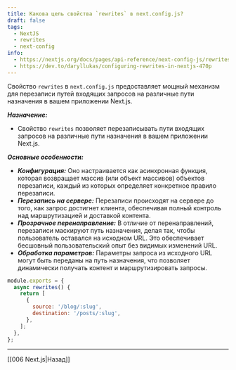 ```yaml
---
title: Какова цель свойства `rewrites` в next.config.js?
draft: false
tags:
  - NextJS
  - rewrites
  - next-config
info:
  - https://nextjs.org/docs/pages/api-reference/next-config-js/rewrites
  - https://dev.to/daryllukas/configuring-rewrites-in-nextjs-470p
---
```

Свойство `rewrites` в `next.config.js` предоставляет мощный механизм для перезаписи путей входящих запросов на различные пути назначения в вашем приложении Next.js.

***Назначение:***
- Свойство `rewrites` позволяет перезаписывать пути входящих запросов на различные пути назначения в вашем приложении Next.js.

***Основные особенности:***
- ***Конфигурация:*** Оно настраивается как асинхронная функция, которая возвращает массив (или объект массивов) объектов перезаписи, каждый из которых определяет конкретное правило перезаписи.
- ***Перезапись на сервере:*** Перезаписи происходят на сервере до того, как запрос достигнет клиента, обеспечивая полный контроль над маршрутизацией и доставкой контента.
- ***Прозрачное перенаправление:*** В отличие от перенаправлений, перезаписи маскируют путь назначения, делая так, чтобы пользователь оставался на исходном URL. Это обеспечивает бесшовный пользовательский опыт без видимых изменений URL.
- ***Обработка параметров:*** Параметры запроса из исходного URL могут быть переданы на путь назначения, что позволяет динамически получать контент и маршрутизировать запросы.

```javascript
module.exports = {
  async rewrites() {
    return [
      {
        source: '/blog/:slug',
        destination: '/posts/:slug',
      },
    ];
  },
};
```

___

[[006 Next.js|Назад]]